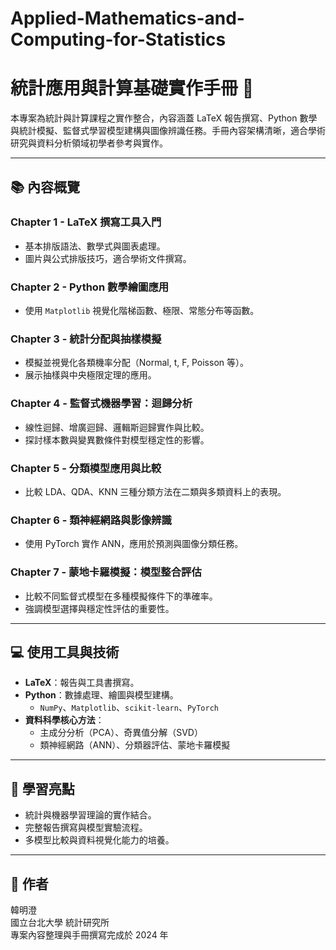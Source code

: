# Applied-Mathematics-and-Computing-for-Statistics
# 統計應用與計算基礎實作手冊 📘

本專案為統計與計算課程之實作整合，內容涵蓋 LaTeX 報告撰寫、Python 數學與統計模擬、監督式學習模型建構與圖像辨識任務。手冊內容架構清晰，適合學術研究與資料分析領域初學者參考與實作。

---

## 📚 內容概覽

### Chapter 1 - LaTeX 撰寫工具入門
- 基本排版語法、數學式與圖表處理。
- 圖片與公式排版技巧，適合學術文件撰寫。

### Chapter 2 - Python 數學繪圖應用
- 使用 `Matplotlib` 視覺化階梯函數、極限、常態分布等函數。

### Chapter 3 - 統計分配與抽樣模擬
- 模擬並視覺化各類機率分配（Normal, t, F, Poisson 等）。
- 展示抽樣與中央極限定理的應用。

### Chapter 4 - 監督式機器學習：迴歸分析
- 線性迴歸、增廣迴歸、邏輯斯迴歸實作與比較。
- 探討樣本數與變異數條件對模型穩定性的影響。

### Chapter 5 - 分類模型應用與比較
- 比較 LDA、QDA、KNN 三種分類方法在二類與多類資料上的表現。

### Chapter 6 - 類神經網路與影像辨識
- 使用 PyTorch 實作 ANN，應用於預測與圖像分類任務。

### Chapter 7 - 蒙地卡羅模擬：模型整合評估
- 比較不同監督式模型在多種模擬條件下的準確率。
- 強調模型選擇與穩定性評估的重要性。

---

## 💻 使用工具與技術

- **LaTeX**：報告與工具書撰寫。
- **Python**：數據處理、繪圖與模型建構。
  - `NumPy`、`Matplotlib`、`scikit-learn`、`PyTorch`
- **資料科學核心方法**：
  - 主成分分析（PCA）、奇異值分解（SVD）
  - 類神經網路（ANN）、分類器評估、蒙地卡羅模擬

---

## 🧠 學習亮點

- 統計與機器學習理論的實作結合。
- 完整報告撰寫與模型實驗流程。
- 多模型比較與資料視覺化能力的培養。

---

## 📎 作者

韓明澄  
國立台北大學 統計研究所  
專案內容整理與手冊撰寫完成於 2024 年  
